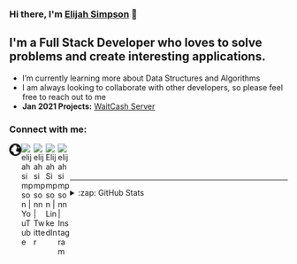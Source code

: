 ### Hi there, I'm [Elijah Simpson][website] 👋

## I'm a Full Stack Developer who loves to solve problems and create interesting applications.

- I’m currently learning more about Data Structures and Algorithms
- I am always looking to collaborate with other developers, so please feel free to reach out to me
- <strong>Jan 2021 Projects:</strong> <a href='https://github.com/elijahsimpsonn/waitcashv2-server'>WaitCash Server</a>

<!-- ### Spotify Playing 🎧

[![spotify-github-profile](https://spotify-github-profile.vercel.app/api/view?uid=sandman235&cover_image=true&theme=novatorem)](https://github.com/kittinan/spotify-github-profile) -->

### Connect with me:

[<img align="left" alt="elijahsimpson.com" width="22px" src="https://raw.githubusercontent.com/iconic/open-iconic/master/svg/globe.svg" />][website]
[<img align="left" alt="elijahsimpson | YouTube" width="22px" src="https://cdn.jsdelivr.net/npm/simple-icons@v3/icons/youtube.svg" />][youtube]
[<img align="left" alt="elijahsimpsonn | Twitter" width="22px" src="https://cdn.jsdelivr.net/npm/simple-icons@v3/icons/twitter.svg" />][twitter]
[<img align="left" alt="Elijah Simpson | LinkedIn" width="22px" src="https://cdn.jsdelivr.net/npm/simple-icons@v3/icons/linkedin.svg" />][linkedin]
[<img align="left" alt="elijahsimpsonn | Instagram" width="22px" src="https://cdn.jsdelivr.net/npm/simple-icons@v3/icons/instagram.svg" />][instagram]

<br />

<br />
<br />

---

<details>
  <summary>:zap: GitHub Stats</summary>

  <img align="left" alt="codeSTACKr's GitHub Stats" src="https://github-readme-stats.codestackr.vercel.app/api?username=elijahsimpsonn&show_icons=true&hide_border=true&theme=radical" />

</details>

[website]: https://elijahsimpson.com
[twitter]: https://twitter.com/elijahsimpsonn
[youtube]: https://www.youtube.com/channel/UC2U2vUgwTmp9Oy0zBnzCorw
[instagram]: https://instagram.com/elijahsimpsonn
[linkedin]: https://linkedin.com/in/elijahsimpson
